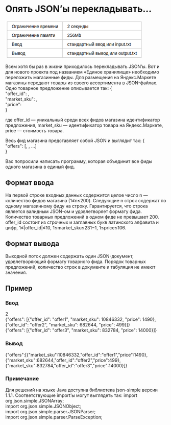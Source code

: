 # Опять JSON’ы перекладывать...

![img.png](img.png)

Всем хотя бы раз в жизни приходилось перекладывать JSON’ы. Вот и для нового проекта под 
названием «Единое хранилище» необходимо переложить магазинные фиды. Для размещения на 
Яндекс.Маркете магазины передают товары из своего ассортимента в JSON-файлах. Одно
товарное предложение описывается так:
{  
"offer_id": <string>,  
"market_sku": <int>,  
"price": <int>  
}

где offer_id — уникальный среди всех фидов магазина идентификатор предложения, 
market_sku — идентификатор товара на Яндекс.Маркете, price — стоимость товара.

Весь фид магазина представляет собой JSON и выглядит так:
{  
"offers": [<offer>, <offer>, ...]  
}

Вас попросили написать программу, которая объединит все фиды одного магазина в единый фид.

## Формат ввода

На первой строке входных данных содержится целое число n — количество фидов магазина (1≤n≤200). Следующие n строк содержат по одному магазинному фиду на строку. Гарантируется, что строка является валидным JSON-ом и удовлетворяет формату фида. Количество товарных предложений в одном фиде не превышает 200. offer_id состоит из строчных и заглавных букв латинского алфавита и цифр, 1≤|offer_id|≤10, 1≤market_sku≤231−1, 1≤price≤106.

## Формат вывода

Выходной поток должен содержать один JSON-документ, удовлетворяющий формату товарного фида. Порядок товарных предложений, количество строк в документе и табуляция не имеют значения.

## Пример

### Ввод

2  
{"offers": [{"offer_id": "offer1", "market_sku": 10846332, "price": 1490}, {"offer_id": "offer2", "market_sku": 682644, "price": 499}]}  
{"offers": [{"offer_id": "offer3", "market_sku": 832784, "price": 14000}]}

### Вывод

{"offers":[{"market_sku":10846332,"offer_id":"offer1","price":1490},{"market_sku":682644,"offer_id":"offer2","price":499},{"market_sku":832784,"offer_id":"offer3","price":14000}]}

### Примечание

Для решений на языке Java доступна библиотека json-simple версии 1.1.1. Соответствующие import’ы могут выглядеть так:
import org.json.simple.JSONArray;  
import org.json.simple.JSONObject;  
import org.json.simple.parser.JSONParser;  
import org.json.simple.parser.ParseException;  
